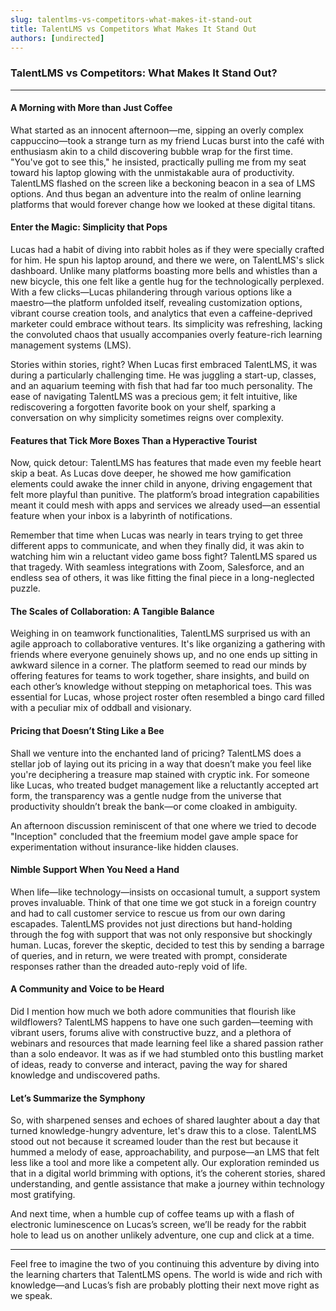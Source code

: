 ```yaml
---
slug: talentlms-vs-competitors-what-makes-it-stand-out
title: TalentLMS vs Competitors What Makes It Stand Out
authors: [undirected]
---
```



### TalentLMS vs Competitors: What Makes It Stand Out?

---

#### A Morning with More than Just Coffee

What started as an innocent afternoon—me, sipping an overly complex cappuccino—took a strange turn as my friend Lucas burst into the café with enthusiasm akin to a child discovering bubble wrap for the first time. "You've got to see this," he insisted, practically pulling me from my seat toward his laptop glowing with the unmistakable aura of productivity. TalentLMS flashed on the screen like a beckoning beacon in a sea of LMS options. And thus began an adventure into the realm of online learning platforms that would forever change how we looked at these digital titans.

#### Enter the Magic: Simplicity that Pops

Lucas had a habit of diving into rabbit holes as if they were specially crafted for him. He spun his laptop around, and there we were, on TalentLMS's slick dashboard. Unlike many platforms boasting more bells and whistles than a new bicycle, this one felt like a gentle hug for the technologically perplexed. With a few clicks—Lucas philandering through various options like a maestro—the platform unfolded itself, revealing customization options, vibrant course creation tools, and analytics that even a caffeine-deprived marketer could embrace without tears. Its simplicity was refreshing, lacking the convoluted chaos that usually accompanies overly feature-rich learning management systems (LMS).

Stories within stories, right? When Lucas first embraced TalentLMS, it was during a particularly challenging time. He was juggling a start-up, classes, and an aquarium teeming with fish that had far too much personality. The ease of navigating TalentLMS was a precious gem; it felt intuitive, like rediscovering a forgotten favorite book on your shelf, sparking a conversation on why simplicity sometimes reigns over complexity.

#### Features that Tick More Boxes Than a Hyperactive Tourist

Now, quick detour: TalentLMS has features that made even my feeble heart skip a beat. As Lucas dove deeper, he showed me how gamification elements could awake the inner child in anyone, driving engagement that felt more playful than punitive. The platform’s broad integration capabilities meant it could mesh with apps and services we already used—an essential feature when your inbox is a labyrinth of notifications.

Remember that time when Lucas was nearly in tears trying to get three different apps to communicate, and when they finally did, it was akin to watching him win a reluctant video game boss fight? TalentLMS spared us that tragedy. With seamless integrations with Zoom, Salesforce, and an endless sea of others, it was like fitting the final piece in a long-neglected puzzle.

#### The Scales of Collaboration: A Tangible Balance

Weighing in on teamwork functionalities, TalentLMS surprised us with an agile approach to collaborative ventures. It's like organizing a gathering with friends where everyone genuinely shows up, and no one ends up sitting in awkward silence in a corner. The platform seemed to read our minds by offering features for teams to work together, share insights, and build on each other’s knowledge without stepping on metaphorical toes. This was essential for Lucas, whose project roster often resembled a bingo card filled with a peculiar mix of oddball and visionary.

#### Pricing that Doesn’t Sting Like a Bee

Shall we venture into the enchanted land of pricing? TalentLMS does a stellar job of laying out its pricing in a way that doesn’t make you feel like you're deciphering a treasure map stained with cryptic ink. For someone like Lucas, who treated budget management like a reluctantly accepted art form, the transparency was a gentle nudge from the universe that productivity shouldn’t break the bank—or come cloaked in ambiguity. 

An afternoon discussion reminiscent of that one where we tried to decode "Inception" concluded that the freemium model gave ample space for experimentation without insurance-like hidden clauses.

#### Nimble Support When You Need a Hand

When life—like technology—insists on occasional tumult, a support system proves invaluable. Think of that one time we got stuck in a foreign country and had to call customer service to rescue us from our own daring escapades. TalentLMS provides not just directions but hand-holding through the fog with support that was not only responsive but shockingly human. Lucas, forever the skeptic, decided to test this by sending a barrage of queries, and in return, we were treated with prompt, considerate responses rather than the dreaded auto-reply void of life.

#### A Community and Voice to be Heard

Did I mention how much we both adore communities that flourish like wildflowers? TalentLMS happens to have one such garden—teeming with vibrant users, forums alive with constructive buzz, and a plethora of webinars and resources that made learning feel like a shared passion rather than a solo endeavor. It was as if we had stumbled onto this bustling market of ideas, ready to converse and interact, paving the way for shared knowledge and undiscovered paths.

#### Let’s Summarize the Symphony

So, with sharpened senses and echoes of shared laughter about a day that turned knowledge-hungry adventure, let's draw this to a close. TalentLMS stood out not because it screamed louder than the rest but because it hummed a melody of ease, approachability, and purpose—an LMS that felt less like a tool and more like a competent ally. Our exploration reminded us that in a digital world brimming with options, it’s the coherent stories, shared understanding, and gentle assistance that make a journey within technology most gratifying.

And next time, when a humble cup of coffee teams up with a flash of electronic luminescence on Lucas’s screen, we’ll be ready for the rabbit hole to lead us on another unlikely adventure, one cup and click at a time.

---

Feel free to imagine the two of you continuing this adventure by diving into the learning charters that TalentLMS opens. The world is wide and rich with knowledge—and Lucas’s fish are probably plotting their next move right as we speak.